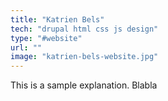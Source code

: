```yaml
---
title: "Katrien Bels"
tech: "drupal html css js design"
type: "#website"
url: ""
image: "katrien-bels-website.jpg"
---
```


This is a sample explanation. Blabla
